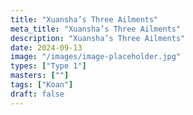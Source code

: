 ```yaml
---
title: "Xuansha’s Three Ailments"
meta_title: "Xuansha’s Three Ailments"
description: "Xuansha’s Three Ailments"
date: 2024-09-13
image: "/images/image-placeholder.jpg"
types: ["Type 1"]
masters: [""]
tags: ["Koan"]
draft: false
---
```


